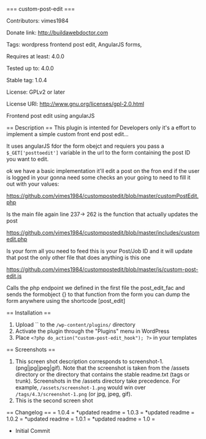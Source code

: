 === custom-post-edit ===

Contributors: vimes1984

Donate link: http://buildawebdoctor.com

Tags: wordpress frontend post edit, AngularJS forms,

Requires at least: 4.0.0

Tested up to: 4.0.0

Stable tag: 1.0.4

License: GPLv2 or later

License URI: http://www.gnu.org/licenses/gpl-2.0.html

Frontend post edit using angularJS

== Description ==
This plugin is intented for Developers only it's a effort to implement a simple custom front end post edit... 

It uses angularJS fdor the form obejct and requiers you pass a `$_GET['posttoedit']` variable in the url to the form containing the post ID you want to edit.

ok we have a basic implementation it'll edit a post on the fron end if the user is logged in your gonna need some checks an your going to need to fill it out with your values:

https://github.com/vimes1984/custompostedit/blob/master/customPostEdit.php

Is the main file again line 237-> 262 is the function that actually updates the post

https://github.com/vimes1984/custompostedit/blob/master/includes/customedit.php

Is your form all you need to feed this is your Post/Job ID and it will update that post
the only other file that does anything is this one

https://github.com/vimes1984/custompostedit/blob/master/js/custom-post-edit.js

Calls the php endpoint we defined in the first file the post_edit_fac and sends the formobject {}  to that function from the form you can dump the form anywhere using the shortcode [post_edit]

== Installation ==

1. Upload `` to the `/wp-content/plugins/` directory
1. Activate the plugin through the "Plugins" menu in WordPress
1. Place `<?php do_action("custom-post-edit_hook"); ?>` in your templates

== Screenshots ==

1. This screen shot description corresponds to screenshot-1.(png|jpg|jpeg|gif). Note that the screenshot is taken from
the /assets directory or the directory that contains the stable readme.txt (tags or trunk). Screenshots in the /assets
directory take precedence. For example, `/assets/screenshot-1.png` would win over `/tags/4.3/screenshot-1.png`
(or jpg, jpeg, gif).
2. This is the second screen shot

== Changelog ==
= 1.0.4 =
*updated readme
= 1.0.3 =
*updated readme
= 1.0.2 =
*updated readme
= 1.0.1 =
*updated readme
= 1.0 =
* Initial Commit